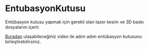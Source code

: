 # EntubasyonKutusu
Entübasyon kutusu yapmak için gerekli olan lazer kesim ve 3D baskı dosyalarını içerir.

[Buradan](https://www.youtube.com/watch?v=W8xZaDajy4w) ulaşabileceğiniz video ile adım adım entübasyon kutusunu birleştirebilirsiniz.





